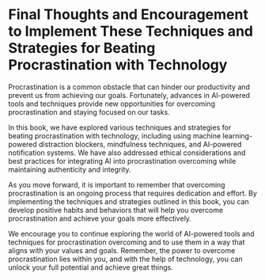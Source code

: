 Final Thoughts and Encouragement to Implement These Techniques and Strategies for Beating Procrastination with Technology
=====================================================================================================================================

Procrastination is a common obstacle that can hinder our productivity and prevent us from achieving our goals. Fortunately, advances in AI-powered tools and techniques provide new opportunities for overcoming procrastination and staying focused on our tasks.

In this book, we have explored various techniques and strategies for beating procrastination with technology, including using machine learning-powered distraction blockers, mindfulness techniques, and AI-powered notification systems. We have also addressed ethical considerations and best practices for integrating AI into procrastination overcoming while maintaining authenticity and integrity.

As you move forward, it is important to remember that overcoming procrastination is an ongoing process that requires dedication and effort. By implementing the techniques and strategies outlined in this book, you can develop positive habits and behaviors that will help you overcome procrastination and achieve your goals more effectively.

We encourage you to continue exploring the world of AI-powered tools and techniques for procrastination overcoming and to use them in a way that aligns with your values and goals. Remember, the power to overcome procrastination lies within you, and with the help of technology, you can unlock your full potential and achieve great things.
